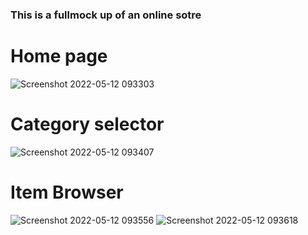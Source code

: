 ### This is a fullmock up of an online sotre ###

# Home page
![Screenshot 2022-05-12 093303](https://user-images.githubusercontent.com/30260221/168016658-09333fee-d7b0-4921-b0bf-c48e04bfaea5.png)

# Category selector
![Screenshot 2022-05-12 093407](https://user-images.githubusercontent.com/30260221/168016903-f9456664-8fac-4763-856c-2d229a7f7578.png)

# Item Browser
![Screenshot 2022-05-12 093556](https://user-images.githubusercontent.com/30260221/168017181-9e1da723-9fbd-4dbb-916e-a8a752d49e8d.png)
![Screenshot 2022-05-12 093618](https://user-images.githubusercontent.com/30260221/168017193-2a7e526e-3d57-4469-a090-5e66f23cd1d1.png)
